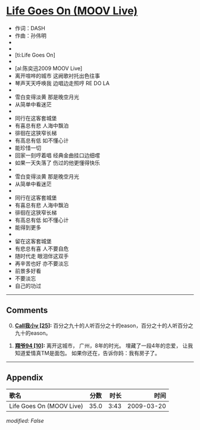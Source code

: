 # [Life Goes On (MOOV Live)](https://music.163.com/song?id=33418341)

* 作词：DASH
* 作曲：孙伟明
*
*
* [ti:Life Goes On]
* 
* [al:陈奕迅2009 MOOV Live]
* 离开喧哗的城市 这阙歌衬托出色往事
* 琴声天天呼唤我 边唱边走照哼 RE DO LA
* 
* 雪白变得淡黄 那是晚空月光
* 从简单中看迷茫
* 
* 同行在这客套城堡
* 有喜总有悲 人海中飘泊
* 徘徊在这狭窄长梯
* 有高总有低 如不懂心计
* 能珍惜一切
* 回家一刻哼着唱 经典金曲挂口边细嚐
* 如果一天失落了 伤过的他更懂得快乐
* 
* 雪白变得淡黄 那是晚空月光
* 从简单中看迷茫
* 
* 同行在这客套城堡
* 有喜总有悲 人海中飘泊
* 徘徊在这狭窄长梯
* 有高总有低 如不懂心计
* 能得到更多
* 
* 留在这客套城堡
* 有悲总有喜 人不要自危
* 随时代走 眼泪伴这双手
* 再辛苦也好 亦不要淡忘
* 前景多好看
* 不要淡忘
* 自己的功过


---

## Comments
0. **[Call我小v \[25\]](https://music.163.com/#/user/home?id=409019541):** 百分之九十的人听百分之十的eason，百分之十的人听百分之九十的eason。

1. **[翔爷94 \[10\]](https://music.163.com/#/user/home?id=331901379):** 离开这城市，广州，8年的时光。埋藏了一段4年的恋爱，让我知道爱情真TM是面包。如果你还在，告诉你妈：我有房子了。



---

## Appendix

|歌名|分数|时长|时间|
|:---|:---:|---:|---:|
|Life Goes On (MOOV Live)|35.0|3:43|2009-03-20

*modified: False*
